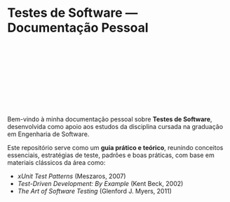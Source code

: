 # Testes de Software — Documentação Pessoal

<link rel="stylesheet" href="css/custom.css">

<div class="gradient-bg palette-purple-orange">
  <svg xmlns="http://www.w3.org/2000/svg" version="1.1">
    <defs>
      <filter id="goo">
        <feGaussianBlur in="SourceGraphic" stdDeviation="10" result="blur" />
        <feColorMatrix in="blur" mode="matrix"
          values="1 0 0 0 0  0 1 0 0 0  0 0 1 0 0  0 0 0 18 -7" result="goo" />
        <feBlend in="SourceGraphic" in2="goo" />
      </filter>
    </defs>
  </svg>
  <div class="gradients-container">
    <div class="g1"></div>
    <div class="g2"></div>
    <div class="g3"></div>
    <div class="g4"></div>
    <div class="g5"></div>
    <div class="interactive"></div>
  </div>
</div>

Bem-vindo à minha documentação pessoal sobre **Testes de Software**, desenvolvida como apoio aos estudos da disciplina cursada na graduação em Engenharia de Software.

Este repositório serve como um **guia prático e teórico**, reunindo conceitos essenciais, estratégias de teste, padrões e boas práticas, com base em materiais clássicos da área como:

- _xUnit Test Patterns_ (Meszaros, 2007)
- _Test-Driven Development: By Example_ (Kent Beck, 2002)
- _The Art of Software Testing_ (Glenford J. Myers, 2011)
